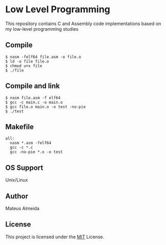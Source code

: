 # Low Level Programming

This repository contains C and Assembly code implementations based on my low-level programming studies

## Compile

```
$ nasm -felf64 file.asm -o file.o
$ ld -o file file.o
$ chmod u+x file
$ ./file
```

## Compile and link

```
$ nasm file.asm -f elf64
$ gcc -c main.c -o main.o
$ gcc file.o main.o -o test -no-pie
$ ./test
```

## Makefile

```
all:
  nasm *.asm -felf64
  gcc -c *.c
  gcc -no-pie *.o -o test
```

## OS Support

Unix/Linux

## Author

Mateus Almeida

## License

This project is licensed under the [MIT](https://github.com/imsouza/low-level-programming/blob/main/LICENSE) License.
